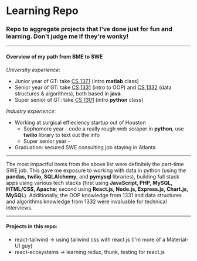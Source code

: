 # Learning Repo
### Repo to aggregate projects that I've done just for fun and learning. Don't judge me if they're wonky!
---
#### Overview of my path from BME to SWE

*University experience:*
- Junior year of GT: take [CS 1371](https://www.cc.gatech.edu/fac/David.Smith/CS1371_2018_Fall_Syllabus.pdf) (intro **matlab** class)
- Senior year of GT: take [CS 1331](https://csp.gatech.edu/sites/default/files/cs_1331_syllabus.pdf) (intro to OOP) and [CS 1332](https://ctl.gatech.edu/sites/default/files/images/hudachek-buswell_cs1332_syllabus.pdf) (data structures & algorithms), both based in **java**
- Super senior of GT: take [CS 1301](https://www.cc.gatech.edu/classes/AY2016/cs1301_spring/syllabus.html) (intro **python** class)

*Industry experience:*
- Working at surgical effieciency startup out of Houston
  - Sophomore year - code a really rough web scraper in **python**, use **twilio** library to text out the info
  - Super senior year - 
- Graduation: secured SWE consulting job staying in Atlanta
---

The most impactful items from the above list were definitely the part-time SWE job. This gave me exposure to working with data in python (using the **pandas, twilio, SQLAlchemy**, and **pymysql** libraries), building full stack apps using various tech stacks (first using **JavaScript, PHP, MySQL, HTML/CSS, Apache**; second using **React.js, Node.js, Express.js, Chart.js, MySQL**). Additionally, the OOP knowledge from 1331 and data structures and algorithms knowledge from 1332 were invaluable for technical interviews.

---
#### Projects in this repo:
- react-tailwind &rarr; using tailwind css with react.js (I'm more of a Material-UI guy)
- react-ecosystems &rarr; learning redux, thunk, testing for react.js

